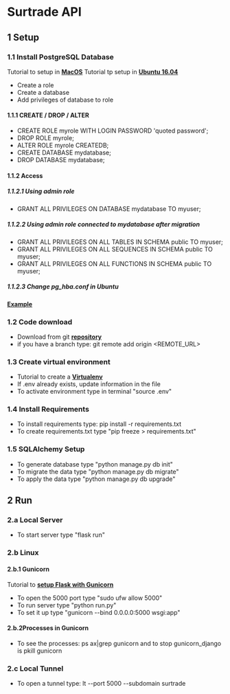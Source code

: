 # Surtrade API

## 1 Setup
### 1.1 Install PostgreSQL Database
Tutorial to setup in **[MacOS](https://www.codementor.io/devops/tutorial/getting-started-postgresql-server-mac-osx)**
Tutorial tp setup in **[Ubuntu 16.04](https://www.digitalocean.com/community/tutorials/how-to-install-and-use-postgresql-on-ubuntu-16-04)**

- Create a role
- Create a database
- Add privileges of database to role

#### 1.1.1 CREATE / DROP / ALTER
- CREATE ROLE myrole WITH LOGIN PASSWORD 'quoted password';
- DROP ROLE myrole;
- ALTER ROLE myrole CREATEDB;
- CREATE DATABASE mydatabase;
- DROP DATABASE mydatabase;


#### 1.1.2 Access
##### 1.1.2.1 Using admin role
- GRANT ALL PRIVILEGES ON DATABASE mydatabase TO myuser;

##### 1.1.2.2 Using admin role connected to mydatabase after migration
- GRANT ALL PRIVILEGES ON ALL TABLES IN SCHEMA public TO myuser;
- GRANT ALL PRIVILEGES ON ALL SEQUENCES IN SCHEMA public TO myuser;
- GRANT ALL PRIVILEGES ON ALL FUNCTIONS IN SCHEMA public TO myuser;

##### 1.1.2.3 Change pg_hba.conf in Ubuntu
**[Example](https://stackoverflow.com/questions/18664074/getting-error-peer-authentication-failed-for-user-postgres-when-trying-to-ge)**

### 1.2 Code download
- Download from git **[repository](https://github.com/Surtrade/surtrade_api)**
- if you have a branch type: git remote add origin  <REMOTE_URL> 

### 1.3 Create virtual environment
- Tutorial to create a **[Virtualenv](https://virtualenv.pypa.io/en/stable/)**
- If .env already exists, update information in the file
- To activate environment type in terminal "source .env"

### 1.4 Install Requirements
- To install requirements type: pip install -r requirements.txt
- To create requirements.txt type "pip freeze > requirements.txt"

### 1.5 SQLAlchemy Setup
- To generate database type "python manage.py db init"
- To migrate the data type "python manage.py db migrate"
- To apply the data type "python manage.py db upgrade"

## 2 Run
### 2.a Local Server
- To start server type "flask run"

### 2.b Linux
#### 2.b.1 Gunicorn
Tutorial to **[setup Flask with Gunicorn](https://www.digitalocean.com/community/tutorials/how-to-serve-flask-applications-with-gunicorn-and-nginx-on-ubuntu-16-04)**
- To open the 5000 port type "sudo ufw allow 5000"
- To run server type "python run.py"
- To set it up type "gunicorn --bind 0.0.0.0:5000 wsgi:app"
#### 2.b.2Processes in Gunicorn
- To see the processes: ps ax|grep gunicorn and to stop gunicorn_django is pkill gunicorn

### 2.c Local Tunnel
- To open a tunnel type: lt --port 5000 --subdomain surtrade





